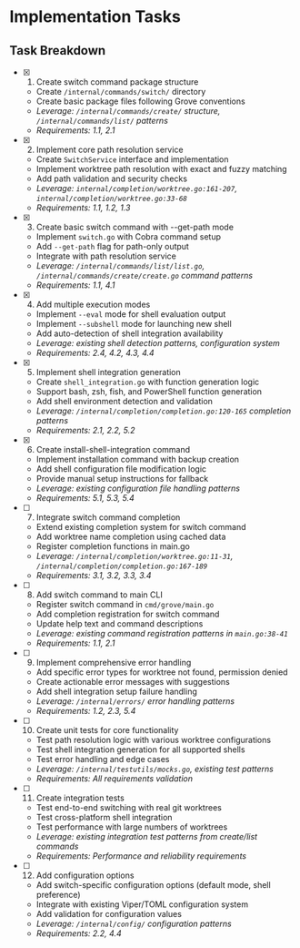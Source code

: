 # Implementation Tasks

## Task Breakdown

- [x]   1. Create switch command package structure
    - Create `/internal/commands/switch/` directory
    - Create basic package files following Grove conventions
    - _Leverage: `/internal/commands/create/` structure, `/internal/commands/list/` patterns_
    - _Requirements: 1.1, 2.1_

- [x]   2. Implement core path resolution service
    - Create `SwitchService` interface and implementation
    - Implement worktree path resolution with exact and fuzzy matching
    - Add path validation and security checks
    - _Leverage: `internal/completion/worktree.go:161-207`, `internal/completion/worktree.go:33-68`_
    - _Requirements: 1.1, 1.2, 1.3_

- [x]   3. Create basic switch command with --get-path mode
    - Implement `switch.go` with Cobra command setup
    - Add `--get-path` flag for path-only output
    - Integrate with path resolution service
    - _Leverage: `/internal/commands/list/list.go`, `/internal/commands/create/create.go` command patterns_
    - _Requirements: 1.1, 4.1_

- [x]   4. Add multiple execution modes
    - Implement `--eval` mode for shell evaluation output
    - Implement `--subshell` mode for launching new shell
    - Add auto-detection of shell integration availability
    - _Leverage: existing shell detection patterns, configuration system_
    - _Requirements: 2.4, 4.2, 4.3, 4.4_

- [x]   5. Implement shell integration generation
    - Create `shell_integration.go` with function generation logic
    - Support bash, zsh, fish, and PowerShell function generation
    - Add shell environment detection and validation
    - _Leverage: `/internal/completion/completion.go:120-165` completion patterns_
    - _Requirements: 2.1, 2.2, 5.2_

- [x]   6. Create install-shell-integration command
    - Implement installation command with backup creation
    - Add shell configuration file modification logic
    - Provide manual setup instructions for fallback
    - _Leverage: existing configuration file handling patterns_
    - _Requirements: 5.1, 5.3, 5.4_

- [ ]   7. Integrate switch command completion
    - Extend existing completion system for switch command
    - Add worktree name completion using cached data
    - Register completion functions in main.go
    - _Leverage: `/internal/completion/worktree.go:11-31`, `/internal/completion/completion.go:167-189`_
    - _Requirements: 3.1, 3.2, 3.3, 3.4_

- [ ]   8. Add switch command to main CLI
    - Register switch command in `cmd/grove/main.go`
    - Add completion registration for switch command
    - Update help text and command descriptions
    - _Leverage: existing command registration patterns in `main.go:38-41`_
    - _Requirements: 1.1, 2.1_

- [ ]   9. Implement comprehensive error handling
    - Add specific error types for worktree not found, permission denied
    - Create actionable error messages with suggestions
    - Add shell integration setup failure handling
    - _Leverage: `/internal/errors/` error handling patterns_
    - _Requirements: 1.2, 2.3, 5.4_

- [ ]   10. Create unit tests for core functionality
    - Test path resolution logic with various worktree configurations
    - Test shell integration generation for all supported shells
    - Test error handling and edge cases
    - _Leverage: `/internal/testutils/mocks.go`, existing test patterns_
    - _Requirements: All requirements validation_

- [ ]   11. Create integration tests
    - Test end-to-end switching with real git worktrees
    - Test cross-platform shell integration
    - Test performance with large numbers of worktrees
    - _Leverage: existing integration test patterns from create/list commands_
    - _Requirements: Performance and reliability requirements_

- [ ]   12. Add configuration options
    - Add switch-specific configuration options (default mode, shell preference)
    - Integrate with existing Viper/TOML configuration system
    - Add validation for configuration values
    - _Leverage: `/internal/config/` configuration patterns_
    - _Requirements: 2.2, 4.4_
